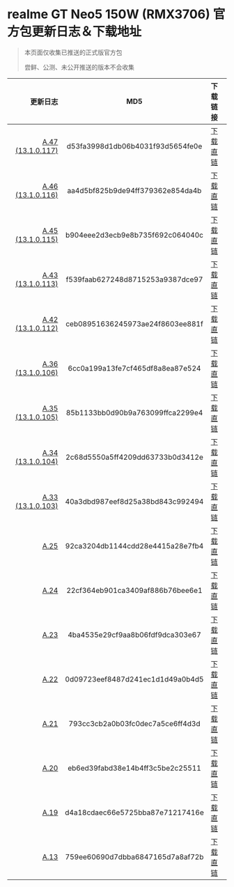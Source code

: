 # realme GT Neo5 150W (RMX3706) 官方包更新日志＆下载地址

> 本页面仅收集已推送的正式版官方包
> 
> 尝鲜、公测、未公开推送的版本不会收集

更新日志 | MD5 | 下载链接
-------:|:-------------:|:--------------
[A.47 (13.1.0.117)](https://gauss-compotacostauto-cn.allawnfs.com/remove-8de444c66a7a78f85dda9cfbc4422464/component-ota/23/10/23/a8f63b3c82424716acdc41e76805a67b.html) | d53fa3998d1db06b4031f93d5654fe0e | [下载直链](https://gauss-componentotacostmanual-cn.allawnfs.com/remove-8de444c66a7a78f85dda9cfbc4422464/component-ota/23/09/26/14d91e8fd66749588e8cdde57def0001.zip)
[A.46 (13.1.0.116)](https://gauss-compotacostauto-cn.allawnfs.com/remove-71ae671b3f99b7f84cfa0c7656c68830/component-ota/23/10/08/51b1246e2c5643fdadcb9fa7df50d13a.html) | aa4d5bf825b9de94ff379362e854da4b | [下载直链](https://gauss-componentotacostmanual-cn.allawnfs.com/remove-71ae671b3f99b7f84cfa0c7656c68830/component-ota/23/09/20/b5708664e4b94f82bef7737037a09a25.zip)
[A.45 (13.1.0.115)](https://gauss-compotacostauto-cn.allawnfs.com/remove-df6a0b9b22ae06b9f45091b92ea8a45c/component-ota/23/08/28/338c4eea5109490b8c361d8c9d254860.html) | b904eee2d3ecb9e8b735f692c064040c | [下载直链](https://gauss-componentotacostmanual-cn.allawnfs.com/remove-df6a0b9b22ae06b9f45091b92ea8a45c/component-ota/23/08/17/1067d355b9874ed1b55b24dd59da83a3.zip)
[A.43 (13.1.0.113)](https://gauss-compotacostauto-cn.allawnfs.com/remove-dff6782d2a8b22eae1c974ada4ec1f79/component-ota/23/08/02/625cbacf1e4a47c0824c2527cf238815.html) | f539faab627248d8715253a9387dce97 | [下载直链](https://gauss-componentotacostmanual-cn.allawnfs.com/remove-dff6782d2a8b22eae1c974ada4ec1f79/component-ota/23/07/11/b0969f1b1f2b44edb28cf31f8fd310e7.zip)
[A.42 (13.1.0.112)](https://gauss-compotacostauto-cn.allawnfs.com/remove-c84e764c61c9993bbd0af7bdd0cb74cd/component-ota/23/07/05/3c7d5c2d8db441f6a61e165f86950017.html) | ceb08951636245973ae24f8603ee881f | [下载直链](https://gauss-componentotacostmanual-cn.allawnfs.com/remove-c84e764c61c9993bbd0af7bdd0cb74cd/component-ota/23/06/27/b979db22cbf74dce83e7e0441bb1a29d.zip)
[A.36 (13.1.0.106)](https://gauss-compotacostauto-cn.allawnfs.com/remove-7ddc446895f1f09b7a93f160bf8e0245/component-ota/23/05/25/1a4269c00d29478e90d91662aba49574.html) | 6cc0a199a13fe7cf465df8a8ea87e524 | [下载直链](https://gauss-componentotacostmanual-cn.allawnfs.com/remove-7ddc446895f1f09b7a93f160bf8e0245/component-ota/23/05/18/514f4cc67a1941a3a823aa90a641d177.zip)
[A.35 (13.1.0.105)](https://gauss-compotacostauto-cn.allawnfs.com/remove-9f9a6359d687f81eacc10d2b17b77724/component-ota/23/05/12/3f4ff9c2aa2f4582bacba5c98149079b.html) | 85b1133bb0d90b9a763099ffca2299e4 | [下载直链](https://gauss-componentotacostmanual-cn.allawnfs.com/remove-9f9a6359d687f81eacc10d2b17b77724/component-ota/23/05/05/070dca35a73f4183a4bb4f584f8e6027.zip)
[A.34 (13.1.0.104)](https://gauss-compotacostauto-cn.allawnfs.com/remove-69c2bb320aaeda56af51dfbf1f97fcaa/component-ota/23/04/28/7dca3b17e242402893150789b63ad7b3.html) | 2c68d5550a5ff4209dd63733b0d3412e | [下载直链](https://gauss-componentotacostmanual-cn.allawnfs.com/remove-69c2bb320aaeda56af51dfbf1f97fcaa/component-ota/23/04/27/8388a5bb4ae74c43b6752186304bc77e.zip)
[A.33 (13.1.0.103)](https://gauss-compotacostauto-cn.allawnfs.com/remove-c80b2e5efb70211b8fe6eccb2760fe10/component-ota/23/04/24/fef46ce19a644fd2963e056e7436a450.html) | 40a3dbd987eef8d25a38bd843c992494 | [下载直链](https://gauss-componentotacostmanual-cn.allawnfs.com/remove-c80b2e5efb70211b8fe6eccb2760fe10/component-ota/23/04/24/b47d88ec417742ed836a1d9de8c9d659.zip)
[A.25](https://gauss-compotacostauto-cn.allawnfs.com/remove-bf85f6c43fbd3773dba1fbe18fde02d4/component-ota/23/03/25/2b2ebcf31d4043dda4ddda44b9f2b960.html) | 92ca3204db1144cdd28e4415a28e7fb4 | [下载直链](https://gauss-componentotacostmanual-cn.allawnfs.com/remove-bf85f6c43fbd3773dba1fbe18fde02d4/component-ota/23/03/24/77c363c10d6e4ebb81cbbc4484235b29.zip)
[A.24](https://gauss-compotacostauto-cn.allawnfs.com/remove-334eb367a908bdd5f9638c86e0f0f992/component-ota/23/03/20/8f1ee1a3f4a04beeaf842f4d5964efc6.html) | 22cf364eb901ca3409af886b76bee6e1 | [下载直链](https://gauss-componentotacostmanual-cn.allawnfs.com/remove-334eb367a908bdd5f9638c86e0f0f992/component-ota/23/03/17/c6fccd130bd548a98bb4b8e032400616.zip)
[A.23](https://gauss-compotacostauto-cn.allawnfs.com/remove-b51259f91e3526632afd88e08f8f1cef/component-ota/23/03/07/18b879911dad414686893be2a4e97bcc.html) | 4ba4535e29cf9aa8b06fdf9dca303e67 | [下载直链](https://gauss-componentotacostmanual-cn.allawnfs.com/remove-b51259f91e3526632afd88e08f8f1cef/component-ota/23/03/06/ccc9bc086a104da78f6e7ea992954f52.zip)
[A.22](https://gauss-compotacostauto-cn.allawnfs.com/remove-b1d6aee24e2945efc6f2c846703d5a46/component-ota/23/03/01/6dacd722f8d549b19c8d0e3998179584.html) | 0d09723eef8487d241ec1d1d49a0b4d5 | [下载直链](https://gauss-componentotacostmanual-cn.allawnfs.com/remove-b1d6aee24e2945efc6f2c846703d5a46/component-ota/23/02/28/1c69110d10a24994a1515d41a4c4fd6b.zip)
[A.21](https://gauss-compotacostauto-cn.allawnfs.com/remove-4e51edf46c595cc4fc877bb1640d1815/component-ota/23/02/25/24d3f0a365c44cebbef1a56cf4467360.html) | 793cc3cb2a0b03fc0dec7a5ce6ff4d3d | [下载直链](https://gauss-componentotacostmanual-cn.allawnfs.com/remove-4e51edf46c595cc4fc877bb1640d1815/component-ota/23/02/23/d1e0898ff58643d29b8a1a1fa777349d.zip)
[A.20](https://gauss-compotacostauto-cn.allawnfs.com/remove-564be706441094a3658f4eb90a6ca5eb/component-ota/23/02/17/4ed7e9b76ac342e6ab9537bd74eb1e22.html) | eb6ed39fabd38e14b4ff3c5be2c25511 | [下载直链](https://gauss-componentotacostmanual-cn.allawnfs.com/remove-564be706441094a3658f4eb90a6ca5eb/component-ota/23/02/16/072487e3196044638f3bb50ede1743f0.zip)
[A.19](https://gauss-compotacostauto-cn.allawnfs.com/remove-99c5f21d248ddc92ad4768d5447e9746/component-ota/23/02/15/a35fb870e6794eae9893e500bb1fda5e.html) | d4a18cdaec66e5725bba87e71217416e | [下载直链](https://gauss-componentotacostmanual-cn.allawnfs.com/remove-99c5f21d248ddc92ad4768d5447e9746/component-ota/23/02/14/683ce2109da444f888c79acaf5db5705.zip)
[A.13](https://gauss-compotacostauto-cn.allawnfs.com/remove-f6b3336769c631516f6d9e60c0151e81/component-ota/23/02/10/a1c570e59fe749c4917d9be2451fb401.html) | 759ee60690d7dbba6847165d7a8af72b | [下载直链](https://gauss-componentotacostmanual-cn.allawnfs.com/remove-f6b3336769c631516f6d9e60c0151e81/component-ota/23/02/06/4b56181a32d44f16935bad82b18be879.zip)

